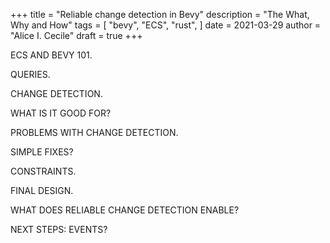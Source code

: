 +++
title = "Reliable change detection in Bevy"
description = "The What, Why and How"
tags = [
    "bevy",
    "ECS",
    "rust",
]
date = 2021-03-29
author = "Alice I. Cecile"
draft = true
+++

ECS AND BEVY 101.

QUERIES.

CHANGE DETECTION.

WHAT IS IT GOOD FOR?

PROBLEMS WITH CHANGE DETECTION.

SIMPLE FIXES?

CONSTRAINTS.

FINAL DESIGN.

WHAT DOES RELIABLE CHANGE DETECTION ENABLE?

NEXT STEPS: EVENTS?
